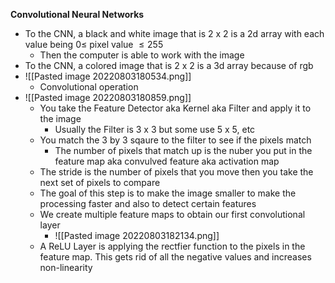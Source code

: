 **Convolutional Neural Networks**

- To the CNN, a black and white image that is 2 x 2 is a 2d array with each value being $0\le$ pixel value $\le255$
	- Then the computer is able to work with the image
- To the CNN, a colored image that is 2 x 2 is a 3d array because of rgb
- ![[Pasted image 20220803180534.png]]
	- Convolutional operation
- ![[Pasted image 20220803180859.png]]
	- You take the Feature Detector aka Kernel aka Filter and apply it to the image
		- Usually the Filter is 3 x 3 but some use 5 x 5, etc
	- You match the 3 by 3 sqaure to the filter to see if the pixels match
		- The number of pixels that match up is the nuber you put in the feature map aka convulved feature aka activation map
	- The stride is the number of pixels that you move then you take the next set of pixels to compare
	- The goal of this step is to make the image smaller to make the processing faster and also to detect certain features
	- We create multiple feature maps to obtain our first convolutional layer
		- ![[Pasted image 20220803182134.png]]
	- A ReLU Layer is applying the rectfier function to the pixels in the feature map. This gets rid of all the negative values and increases non-linearity





